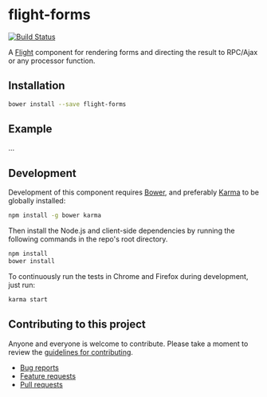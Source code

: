 # flight-forms

[![Build Status](https://secure.travis-ci.org/<username>/flight-forms.png)](http://travis-ci.org/<username>/flight-forms)

A [Flight](https://github.com/flightjs/flight) component for rendering forms and directing the result to RPC/Ajax or any processor function.

## Installation

```bash
bower install --save flight-forms
```

## Example

…

## Development

Development of this component requires [Bower](http://bower.io), and preferably
[Karma](http://karma-runner.github.io) to be globally installed:

```bash
npm install -g bower karma
```

Then install the Node.js and client-side dependencies by running the following
commands in the repo's root directory.

```bash
npm install
bower install
```

To continuously run the tests in Chrome and Firefox during development, just run:

```bash
karma start
```

## Contributing to this project

Anyone and everyone is welcome to contribute. Please take a moment to
review the [guidelines for contributing](CONTRIBUTING.md).

* [Bug reports](CONTRIBUTING.md#bugs)
* [Feature requests](CONTRIBUTING.md#features)
* [Pull requests](CONTRIBUTING.md#pull-requests)
